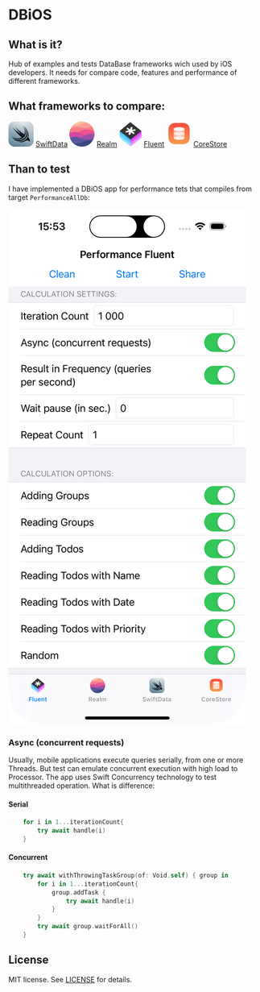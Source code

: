 
# DBiOS

## What is it?

Hub of examples and tests DataBase frameworks wich used by iOS developers.
It needs for compare code, features and performance of different frameworks.

## What frameworks to compare:

![SwiftData](Docs/SwiftData.png) [SwiftData](https://developer.apple.com/documentation/SwiftData)
![Realm](Docs/Realm.png) [Realm](https://github.com/realm/realm-swift)
![Fluent](Docs/Fluent.png) [Fluent](https://github.getafreenode.com/vapor/fluent-sqlite-driver)
![CoreStore](Docs/CoreStore.png) [CoreStore](https://github.com/JohnEstropia/CoreStore)

## Than to test

I have implemented a DBiOS app for performance tets that compiles from target `PerformanceAllDb`:

![Screen](Docs/Screen1.png)

### Async (concurrent requests)

Usually, mobile applications execute queries serially, from one or more Threads. 
But test can emulate concurrent execution with high load to Processor.
The app uses Swift Concurrency technology to test multithreaded operation.
What is difference:

#### Serial

```swift
    for i in 1...iterationCount{
        try await handle(i)
    }
```

#### Concurrent

```swift
    try await withThrowingTaskGroup(of: Void.self) { group in
        for i in 1...iterationCount{
            group.addTask {
                try await handle(i)
            }
        }
        try await group.waitForAll()
    }
```

## License

MIT license. See [LICENSE](LICENSE) for details.
